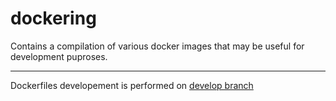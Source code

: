 # dockering
Contains a compilation of various docker images that may be useful for development puproses.
* * * 
Dockerfiles developement is performed on [develop branch](https://github.com/andyvl/dockering/tree/develop)

